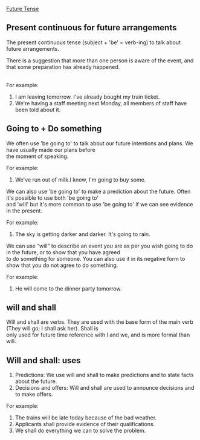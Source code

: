 [Future Tense](https://priyankaMD.github.io/LearningBlogs/futuretense)


## Present continuous for future arrangements <br />

The present continuous tense (subject + 'be' = verb-ing) to talk about future arrangements.<br />

There is a suggestion that more than one person is aware of the event, and that some preparation has already happened. <br /><br />

For example:<br />
1) I am leaving tomorrow. I've already bought my train ticket.<br />
2) We're having a staff meeting next Monday, all members of staff have been told about it.<br />


## Going to + Do something<br />

We often use 'be going to' to talk about our future intentions and plans. We have usually made our plans before <br />
the moment of speaking.<br />

For example:<br />
1) We've run out of milk.I know, I'm going to buy some.<br />

We can also use 'be going to' to make a prediction about the future. Often it's possible to use both 'be going to'<br />
and 'will' but it's more common to use 'be going to' if we can see evidence in the present.<br />

For example:<br />
1) The sky is getting darker and darker. It's going to rain.<br />

We can use “will” to describe an event you are as per you wish going to do in the future, or to show that you have agreed <br />
to do something for someone. You can also use it in its negative form to show that you do not agree to do something. <br />

For example: <br />
1) He will come to the dinner party tomorrow.<br />


## will and shall<br />

Will and shall are verbs. They are used with the base form of the main verb (They will go; I shall ask her). Shall is <br />
only used for future time reference with I and we, and is more formal than will.<br />

## Will and shall: uses<br />
1) Predictions: We use will and shall to make predictions and to state facts about the future.<br />
2) Decisions and offers: Will and shall are used to announce decisions and to make offers.<br />

For example:<br />
1) The trains will be late today because of the bad weather.<br />
2) Applicants shall provide evidence of their qualifications.<br />
3) We shall do everything we can to solve the problem.<br />


